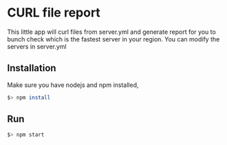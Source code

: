 # CURL file report #
This little app will curl files from server.yml and generate report for you to bunch check which is the fastest
server in your region. You can modify the servers in server.yml

## Installation ##
Make sure you have nodejs and npm installed, 
```bash
$> npm install
```

## Run ##
```bash
$> npm start
```
